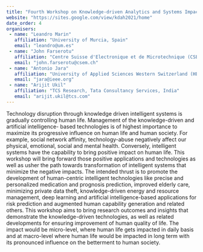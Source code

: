```yaml
---
title: "Fourth Workshop on Knowledge-driven Analytics and Systems Impacting Human Quality of Life (KDAH-CIKM-2021)"
website: "https://sites.google.com/view/kdah2021/home"
date_order: 4
organisers:
 - name: "Leandro Marin"
   affiliation: "University of Murcia, Spain"
   email: "leandro@um.es"
 - name: "John Farserotu"
   affiliation: "Centre Suisse d'Electronique et de Microtechnique (CSEM), Switzerland"
   email: "john.farserotu@csem.ch"
 - name: "Antonio Jara"
   affiliation: "University of Applied Sciences Western Switzerland (HES-SO), Switzerland"
   email: "jara@ieee.org"
 - name: "Arijit Ukil"
   affiliation: "TCS Research, Tata Consultancy Services, India"
   email: "arijit.ukil@tcs.com"
---
```


Technology disruption through knowledge driven intelligent systems is gradually controlling human life. Management of the knowledge-driven and artificial  intelligence- based technologies is of highest importance to maximize its  progressive influence on human life and human society. For example, social 
network affinity, technology-abuse negatively affect our physical, emotional, social and mental health. Conversely, intelligent systems have the capability to bring  positive impact on human life. This workshop will bring forward those positive  applications and technologies as well as usher the path towards transformation of  intelligent systems that minimize the negative impacts. The intended thrust is to  promote the development of human-centric intelligent technologies like precise and  personalized medication and prognosis prediction, improved elderly care,  minimizing private data theft, knowledge-driven energy and resource  management, deep learning and artificial intelligence-based applications for risk  prediction and augmented human capability generation and related others. This 
workshop aims to bring research outcomes and insights that demonstrate the knowledge-driven technologies, as well as related developments for ensuring  improvement of human quality of life. The impact would be micro-level, where  human life gets impacted in daily basis and at macro-level where human life would  be impacted in long term with its pronounced influence on the betterment to human  society. 
